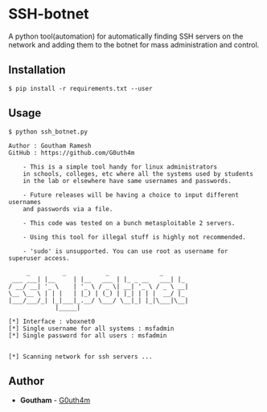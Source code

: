 # SSH-botnet
A python tool(automation) for automatically finding SSH servers on the network and adding them to the botnet for mass administration and control.

## Installation
```
$ pip install -r requirements.txt --user
```

## Usage
```
$ python ssh_botnet.py 

Author : Goutham Ramesh
GitHub : https://github.com/G0uth4m
	
	- This is a simple tool handy for linux administrators 
	in schools, colleges, etc where all the systems used by students
	in the lab or elsewhere have same usernames and passwords.

	- Future releases will be having a choice to input different usernames
	and passwords via a file.

	- This code was tested on a bunch metasploitable 2 servers.

	- Using this tool for illegal stuff is highly not recommended.

	- 'sudo' is unsupported. You can use root as username for superuser access.

	 _         _           _              _   
 ___ ___| |__     | |__   ___ | |_ _ __   ___| |_ 
/ __/ __| '_ \    | '_ \ / _ \| __| '_ \ / _ \ __|
\__ \__ \ | | |   | |_) | (_) | |_| | | |  __/ |_ 
|___/___/_| |_|___|_.__/ \___/ \__|_| |_|\___|\__|
             |_____|                              

[*] Interface : vboxnet0
[*] Single username for all systems : msfadmin
[*] Single password for all users : msfadmin


[*] Scanning network for ssh servers ...

```

## Author
* **Goutham** - [G0uth4m](https://github.com/G0uth4m)
